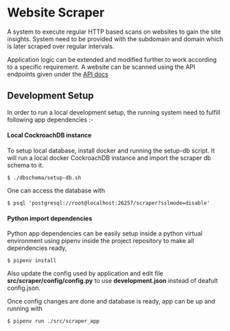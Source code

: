 # Website Scraper

A system to execute regular HTTP based scans on websites to gain the site insights. System need to be provided with the subdomain and domain which is later scraped over regular intervals.

Application logic can be extended and modified further to work according to a specific requirement. A website can be scanned using the API endpoints given under the [API docs](https://github.com/shubhamgosain/Website-Scraper/blob/master/docs/API.md)


## Development Setup

In order to run a local development setup, the running system need to fulfill following app dependencies :-


#### Local CockroachDB instance

To setup local database, install docker and running the setup-db script. It will run a local docker CockroachDB instance and import the scraper db schema to it.

    $ ./dbschema/setup-db.sh

One can access the database with

    $ psql 'postgresql://root@localhost:26257/scraper?sslmode=disable'


#### Python import dependencies

Python app dependencies can be easily setup inside a python virtual environment using pipenv inside the project repository to make all dependencies ready,

    $ pipenv install


Also update the config used by application and edit file **src/scraper/config/config.py** to use **development.json** instead of deafult config.json.

Once config changes are done and database is ready, app can be up and running with

    $ pipenv run ./src/scraper_app
